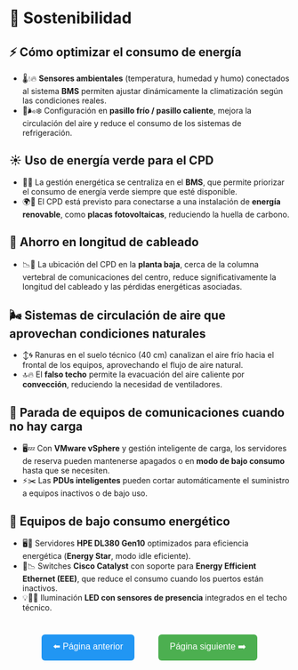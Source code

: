 # 🌱 Sostenibilidad

## ⚡ Cómo optimizar el consumo de energía

- 🌡️💧🔥 **Sensores ambientales** (temperatura, humedad y humo) conectados al sistema **BMS** permiten ajustar dinámicamente la climatización según las condiciones reales.
- 🔄🌬️❄️ Configuración en **pasillo frío / pasillo caliente**, mejora la circulación del aire y reduce el consumo de los sistemas de refrigeración.

## ☀️ Uso de energía verde para el CPD

- 🧠🔌 La gestión energética se centraliza en el **BMS**, que permite priorizar el consumo de energía verde siempre que esté disponible.
- 🌍🔋 El CPD está previsto para conectarse a una instalación de **energía renovable**, como **placas fotovoltaicas**, reduciendo la huella de carbono.

## 🔌 Ahorro en longitud de cableado

- 📉🧵 La ubicación del CPD en la **planta baja**, cerca de la columna vertebral de comunicaciones del centro, reduce significativamente la longitud del cableado y las pérdidas energéticas asociadas.

## 🌬️ Sistemas de circulación de aire que aprovechan condiciones naturales

- ↕️🌀 Ranuras en el suelo técnico (40 cm) canalizan el aire frío hacia el frontal de los equipos, aprovechando el flujo de aire natural.
- 🔝🔥 El **falso techo** permite la evacuación del aire caliente por **convección**, reduciendo la necesidad de ventiladores.

## 📴 Parada de equipos de comunicaciones cuando no hay carga

- 🖥️💤 Con **VMware vSphere** y gestión inteligente de carga, los servidores de reserva pueden mantenerse apagados o en **modo de bajo consumo** hasta que se necesiten.
- ⚡✂️ Las **PDUs inteligentes** pueden cortar automáticamente el suministro a equipos inactivos o de bajo uso.

## 🧃 Equipos de bajo consumo energético

- 🖥️🌟 Servidores **HPE DL380 Gen10** optimizados para eficiencia energética (**Energy Star**, modo idle eficiente).
- 🔌📉 Switches **Cisco Catalyst** con soporte para **Energy Efficient Ethernet (EEE)**, que reduce el consumo cuando los puertos están inactivos.
- 💡🚶‍♂️ Iluminación **LED con sensores de presencia** integrados en el techo técnico.

<p align="center" style="margin-top: 40px;">
  <a href="../infraestructuraelectrica.md" style="text-decoration: none; margin-right: 20px;">
    <button style="padding: 10px 20px; font-size: 16px; border-radius: 6px; background-color: #2196F3; color: white; border: none;">
      ⬅️ Página anterior
    </button>
  </a>
  
  <a href="./sostenibilidad.md" style="text-decoration: none; margin-left: 20px;">
    <button style="padding: 10px 20px; font-size: 16px; border-radius: 6px; background-color: #4CAF50; color: white; border: none;">
      Página siguiente ➡️
    </button>
  </a>
</p>
